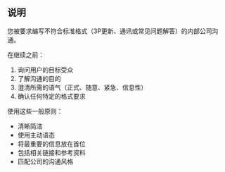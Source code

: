 ## 说明
您被要求编写不符合标准格式（3P更新、通讯或常见问题解答）的内部公司沟通。

在继续之前：
1. 询问用户的目标受众
2. 了解沟通的目的
3. 澄清所需的语气（正式、随意、紧急、信息性）
4. 确认任何特定的格式要求

使用这些一般原则：
- 清晰简洁
- 使用主动语态
- 将最重要的信息放在首位
- 包括相关链接和参考资料
- 匹配公司的沟通风格